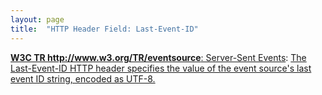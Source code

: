 ```yaml
---
layout: page
title:  "HTTP Header Field: Last-Event-ID"
---
```


[**W3C TR http://www.w3.org/TR/eventsource**: Server-Sent Events](/specs/W3C/TR/eventsource " specification defines an API for opening an HTTP connection for receiving push notifications from a server in the form of DOM events. The API is designed such that it can be extended to work with other push notification schemes such as Push SMS."): [The Last-Event-ID HTTP header specifies the value of the event source's last event ID string, encoded as UTF-8.]()

